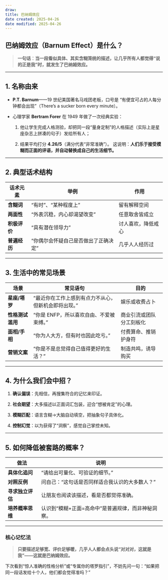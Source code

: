 ```yaml
---
draw:
title: 巴纳姆效应
date created: 2025-04-26
date modified: 2025-04-26
---
```

## 巴纳姆效应（Barnum Effect）是什么？

> **一句话**：**当一段看似具体、其实含糊笼统的描述，让几乎所有人都觉得“说的正是我”时，就发生了巴纳姆效应。**

---

## 1. 名称由来

- **P.T. Barnum**——19 世纪美国著名马戏团老板，口号是 “有便宜可占的人每分钟都会出现”（There’s a sucker born every minute）。
    
- 心理学家 **Bertram Forer** 在 1949 年做了一次经典实验：
    
    1. 他让学生完成人格测验，却把同一段“量身定制”的人格描述（实际上是星座杂志上拼凑的句子）发给所有人；
        
    2. 结果平均打分 **4.26/5**（满分代表“非常准确”）。
        这说明：**人们乐于接受模糊而正面的评语，并自动替换成自己的生活细节。**
        

---

## 2. 典型话术结构

|话术元素|举例|作用|
|---|---|---|
|**含糊词**|“有时”、“某种程度上”|留有解释空间|
|**两面性**|“外表沉稳，内心却渴望改变”|任意取舍皆成立|
|**积极评价**|“具有潜在领导力”|讨人喜欢，降低戒心|
|**普遍经历**|“你偶尔会怀疑自己是否做出了正确决定”|几乎人人经历过|

---

## 3. 生活中的常见场景

|场景|常见语句|目的|
|---|---|---|
|**星座/塔罗**|“最近你在工作上感到有点力不从心，但新机会即将出现。”|娱乐或收费占卜|
|**性格测试滥用**|“你是 ENFP，所以喜欢自由、不爱被束缚。”|商业引流或团队分工刻板化|
|**面相/手相**|“你为人大方，但有时也因此吃亏。”|付费算命、推销护身符|
|**营销文案**|“你是不是总觉得自己值得更好的生活？”|制造共鸣，诱导购买|

---

## 4. 为什么我们会中招？

1. **确认偏误**：先相信，再搜集符合的记忆来印证。
    
2. **社会期望**：大多描述以正面词汇包装，迎合“想被肯定”的心理。
    
3. **模糊匹配**：语言含糊→大脑自动填空，把抽象句子具体化。
    
4. **控制幻觉**：以为获得了“洞察”，感觉自己掌控未知。
    

---

## 5. 如何降低被套路的概率？

|做法|说明|
|---|---|
|**具体化追问**|“请给出可量化、可验证的细节。”|
|**对照反例**|问自己：“这句话是否同样适合我认识的大多数人？”|
|**寻求独立评估**|让朋友也阅读该描述，看是否都觉得准确。|
|**培养概率思维**|认识到“模糊+正面=高命中”是普遍规律，而非神秘洞察。|

---

### 核心记忆法

> **只要描述足够宽、评价足够暖，几乎人人都会点头说“对对对，这就是我”——这就是巴纳姆效应。**

下次看到“惊人准确的性格分析”或“专属你的塔罗指引”，不妨先问一句：“如果把同一段话发给十个人，他们都会觉得准吗？”
